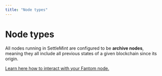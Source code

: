 ```yaml
---
title: "Node types"
---
```


# Node types

All nodes running in SettleMint are configured to be **archive nodes**, meaning they all include all previous states of a given blockchain since its origin.

[Learn here how to interact with your Fantom node.](./connect-to-a-node)
